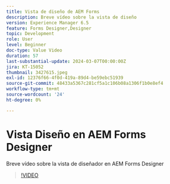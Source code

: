 ```yaml
---
title: Vista de diseño de AEM Forms
description: Breve vídeo sobre la vista de diseño
version: Experience Manager 6.5
feature: Forms Designer,Designer
topic: Development
role: User
level: Beginner
doc-type: Value Video
duration: 57
last-substantial-update: 2024-03-07T00:00:00Z
jira: KT-15052
thumbnail: 3427615.jpeg
exl-id: 12376f66-4f0d-419a-89d4-be59ebc51939
source-git-commit: 48433a5367c281cf5a1c106b08a1306f1b0e8ef4
workflow-type: tm+mt
source-wordcount: '24'
ht-degree: 0%

---
```


# Vista Diseño en AEM Forms Designer

Breve vídeo sobre la vista de diseñador en AEM Forms Designer

>[!VIDEO](https://video.tv.adobe.com/v/3436820/?learn=on&captions=spa)
